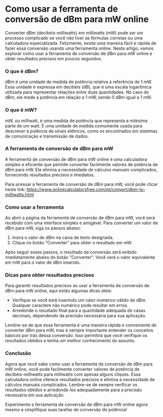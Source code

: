 Como usar a ferramenta de conversão de dBm para mW online
=========================================================

Converter dBm (decibéis-milliwatts) em milliwatts (mW) pode ser um processo complicado se você não tiver as fórmulas corretas ou uma calculadora especializada. Felizmente, existe uma maneira fácil e rápida de fazer essa conversão usando uma ferramenta online. Neste artigo, vamos explorar como usar a ferramenta de conversão de dBm para mW online e obter resultados precisos em poucos segundos.

### O que é dBm?

dBm é uma unidade de medida de potência relativa à referência de 1 mW. Essa unidade é expressa em decibéis (dB), que é uma escala logarítmica utilizada para representar relações entre duas quantidades. No caso do dBm, ele mede a potência em relação a 1 mW, sendo 0 dBm igual a 1 mW.

### O que é mW?

mW, ou milliwatt, é uma medida de potência que representa a milésima parte de um watt. É uma unidade de medida comumente usada para descrever a potência de sinais elétricos, como os encontrados em sistemas de comunicação e transmissão de dados.

### A ferramenta de conversão de dBm para mW

A ferramenta de conversão de dBm para mW online é uma calculadora simples e eficiente que permite converter facilmente valores de potência de dBm para mW. Ela elimina a necessidade de cálculos manuais complicados, fornecendo resultados precisos e imediatos.

Para acessar a ferramenta de conversão de dBm para mW, você pode clicar neste link: <https://www.onlinecalculatorsfree.com/pt/convert/dbm-to-milliwatts.html>

### Como usar a ferramenta

Ao abrir a página da ferramenta de conversão de dBm para mW, você será recebido com uma interface simples e amigável. Para converter um valor de dBm para mW, siga os passos abaixo:

1. Insira o valor de dBm na caixa de texto designada.
2. Clique no botão "Converter" para obter o resultado em mW.

Após seguir esses passos, o resultado da conversão será exibido imediatamente abaixo do botão "Converter". Você verá o valor equivalente em mW para o valor de dBm inserido.

### Dicas para obter resultados precisos

Para garantir resultados precisos ao usar a ferramenta de conversão de dBm para mW online, aqui estão algumas dicas úteis:

- Verifique se você está inserindo um valor numérico válido de dBm. Qualquer caractere não numérico pode resultar em erros.
- Arredonde o resultado final para a quantidade adequada de casas decimais, dependendo da precisão necessária para sua aplicação.

Lembre-se de que essa ferramenta é uma maneira rápida e conveniente de converter dBm para mW, mas é sempre importante entender os conceitos básicos por trás dessa conversão. Isso permitirá que você verifique os resultados obtidos e tenha um melhor conhecimento do assunto.

### Conclusão

Agora que você sabe como usar a ferramenta de conversão de dBm para mW online, você pode facilmente converter valores de potência de decibéis-milliwatts para milliwatts com apenas alguns cliques. Essa calculadora online oferece resultados precisos e elimina a necessidade de cálculos manuais complicados. Lembre-se de sempre verificar os resultados obtidos e arredondá-los adequadamente para a precisão necessária em sua aplicação.

Experimente a ferramenta de conversão de dBm para mW online agora mesmo e simplifique suas tarefas de conversão de potência!